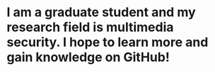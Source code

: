 # I am a graduate student and my research field is multimedia security. I hope to learn more and gain knowledge on GitHub!
